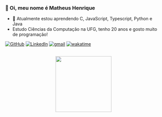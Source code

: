 
### 👋 Oi, meu nome é Matheus Henrique 

- 👀 Atualmente estou aprendendo C, JavaScript, Typescript, Python e Java<br>
- Estudo Ciências da Computação na UFG, tenho 20 anos e gosto muito de programação!
  
[![GitHub](https://img.shields.io/badge/GitHub-100000?style=plastic&logo=github&logoColor=white)](https://github.com/matheus-hrm)
[![LinkedIn](https://img.shields.io/badge/-LinkedIn-%230077B5?style=plastic&logo=linkedin&logoColor=white&target=blank)](https://www.linkedin.com/in/matheus-henrique-rodrigues-magalh%C3%A3es/)
[![gmail](https://img.shields.io/badge/Gmail-D14836?style=plastic&logo=gmail&logoColor=white)](mailto:matheushenrique2@discente.ufg.br)
[![wakatime](https://wakatime.com/badge/user/c1054241-c005-4f30-bee2-f1689db4f8f4.svg)](https://wakatime.com/@c1054241-c005-4f30-bee2-f1689db4f8f4)


<div align="center" style="display: inline_block"><br>
  <a href="https://github.com/matheus-hrm">
  <img height="180em" src="https://github-readme-stats.vercel.app/api/top-langs/?username=matheus-hrm&layout=compact&langs_count=8&theme=tokyonight&hide_progress=true">
</div>
<!---
matheus-hrm/matheus-hrm is a ✨ special ✨ repository because its `README.md` (this file) appears on your GitHub profile.
You can click the Preview link to take a look at your changes.
--->
